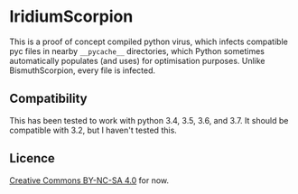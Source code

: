 # IridiumScorpion
This is a proof of concept compiled python virus, which infects compatible pyc files in nearby `__pycache__` directories,
which Python sometimes automatically populates (and uses) for optimisation purposes. Unlike BismuthScorpion, every
file is infected.

## Compatibility
This has been tested to work with python 3.4, 3.5, 3.6, and 3.7. It should be compatible with 3.2, but I haven't
tested this.

## Licence
[Creative Commons BY-NC-SA 4.0](https://creativecommons.org/licenses/by-nc-sa/4.0/) for now.
